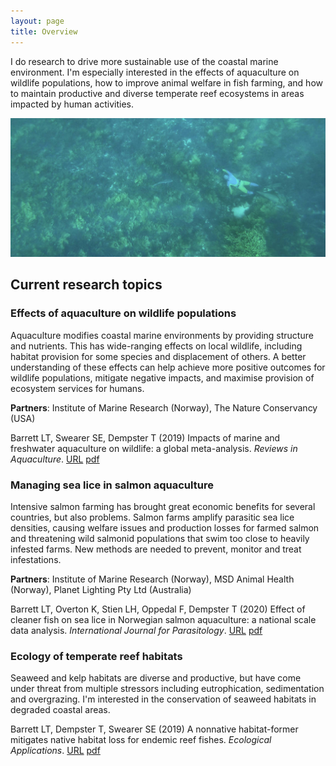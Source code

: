 ```yaml
---
layout: page
title: Overview
---
```


I do research to drive more sustainable use of the coastal marine environment. I'm especially interested in the effects of aquaculture on wildlife populations, how to improve animal welfare in fish farming, and how to maintain productive and diverse temperate reef ecosystems in areas impacted by human activities.  
  
![photographing dusky morwong](images/duskystalking.jpg "photo credit: Ian Johnston")  
  
## Current research topics
    
### **Effects of aquaculture on wildlife populations**
Aquaculture modifies coastal marine environments by providing structure and nutrients. This has wide-ranging effects on local wildlife, including habitat provision for some species and displacement of others. A better understanding of these effects can help achieve more positive outcomes for wildlife populations, mitigate negative impacts, and maximise provision of ecosystem services for humans.  

**Partners**: Institute of Marine Research (Norway), The Nature Conservancy (USA)
  
Barrett LT, Swearer SE, Dempster T (2019) Impacts of marine and freshwater aquaculture on wildlife: a global meta-analysis. *Reviews in Aquaculture*. [URL](https://doi.org/10.1111/RAQ.12277) [pdf](https://github.com/neoodax/research/blob/master/pdfs/Barrett-et-al-2019-RAQ-wildlife.pdf)
  
### **Managing sea lice in salmon aquaculture**
Intensive salmon farming has brought great economic benefits for several countries, but also problems. Salmon farms amplify parasitic sea lice densities, causing welfare issues and production losses for farmed salmon and threatening wild salmonid populations that swim too close to heavily infested farms. New methods are needed to prevent, monitor and treat infestations.  

**Partners**: Institute of Marine Research (Norway), MSD Animal Health (Norway), Planet Lighting Pty Ltd (Australia)  
  
Barrett LT, Overton K, Stien LH, Oppedal F, Dempster T (2020) Effect of cleaner fish on sea lice in Norwegian   salmon aquaculture: a national scale data analysis. *International Journal for Parasitology*. [URL](https://doi.org/10.1016/j.ijpara.2019.12.005) [pdf](https://github.com/neoodax/research/blob/master/pdfs/Barrett-et-al-2020-IJPara-cleaner-fish.pdf)
  
### **Ecology of temperate reef habitats**
Seaweed and kelp habitats are diverse and productive, but have come under threat from multiple stressors including eutrophication, sedimentation and overgrazing. I'm interested in the conservation of seaweed habitats in degraded coastal areas.  

Barrett LT, Dempster T, Swearer SE (2019) A nonnative habitat-former mitigates native habitat loss for endemic reef fishes. *Ecological Applications*. [URL](https://doi.org/10.1002/eap.1956) [pdf](https://github.com/neoodax/research/blob/master/pdfs/Barrett-et-al-2019-EcolApps-wakame.pdf)  
